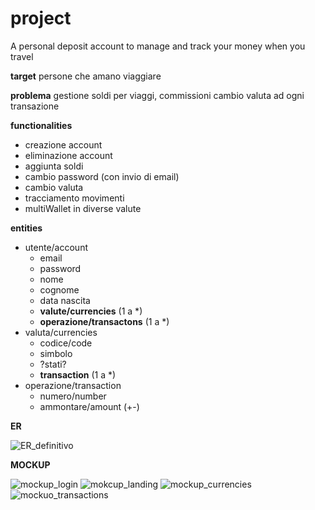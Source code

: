 # project
A personal deposit account to manage and track your money when you travel 

**target**
persone che amano viaggiare

**problema**
gestione soldi per viaggi, commissioni cambio valuta ad ogni transazione

**functionalities**
- creazione account
- eliminazione account
- aggiunta soldi
- cambio password (con invio di email)
- cambio valuta
- tracciamento movimenti
- multiWallet in diverse valute

**entities**
- utente/account
    -  email
    -  password
    -  nome
    -  cognome
    -  data nascita
    - **valute/currencies** (1 a *)
    - **operazione/transactons** (1 a *)
- valuta/currencies
    - codice/code
    - simbolo
    - ?stati?
    - **transaction** (1 a *)
- operazione/transaction
    - numero/number
    - ammontare/amount (+-) 

**ER**

![ER_definitivo](https://github.com/gherardiD/project/assets/101709520/3383e288-40c7-4d9e-a000-abf8364b779b)


**MOCKUP**

![mockup_login](https://github.com/gherardiD/project/assets/101709520/0d1b4c94-5221-4926-9f4b-a25968067771)
![mokcup_landing](https://github.com/gherardiD/project/assets/101709520/57c89275-844f-4efc-84a9-134853f7dec0)
![mockup_currencies](https://github.com/gherardiD/project/assets/101709520/5ed7eb2c-afb6-4ee8-9a55-71d80baadf09)
![mockuo_transactions](https://github.com/gherardiD/project/assets/101709520/de52459c-e763-492c-b7a3-59d4fd90c448)
